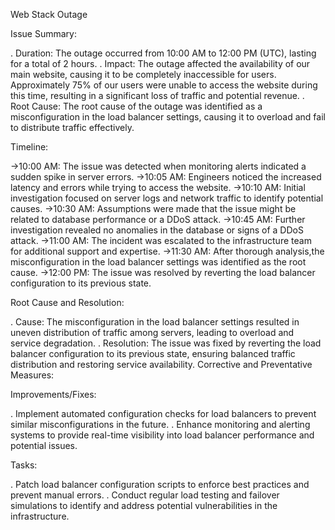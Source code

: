 
Web Stack Outage

Issue Summary:

. Duration: The outage occurred from 10:00 AM to 12:00 PM (UTC), lasting for a total of 2 hours.
. Impact: The outage affected the availability of our main website, causing it to be completely inaccessible for users. Approximately 75% of our users were unable to access the website during this time, resulting in a significant loss of traffic and potential revenue.
. Root Cause: The root cause of the outage was identified as a misconfiguration in the load balancer settings, causing it to overload and fail to distribute traffic effectively.

Timeline:

->10:00 AM: The issue was detected when monitoring alerts indicated a sudden spike in server errors.
->10:05 AM: Engineers noticed the increased latency and errors while trying to access the website.
->10:10 AM: Initial investigation focused on server logs and network traffic to identify potential causes.
->10:30 AM: Assumptions were made that the issue might be related to database performance or a DDoS attack.
->10:45 AM: Further investigation revealed no anomalies in the database or signs of a DDoS attack.
->11:00 AM: The incident was escalated to the infrastructure team for additional support and expertise.
->11:30 AM: After thorough analysis,the misconfiguration in the load balancer settings was identified as the root cause.
->12:00 PM: The issue was resolved by reverting the load balancer configuration to its previous state.

Root Cause and Resolution:

. Cause: The misconfiguration in the load balancer settings resulted in uneven distribution of traffic among servers, leading to overload and service degradation.
. Resolution: The issue was fixed by reverting the load balancer configuration to its previous state, ensuring balanced traffic distribution and restoring service availability.
Corrective and Preventative Measures:

Improvements/Fixes:

. Implement automated configuration checks for load balancers to prevent similar misconfigurations in the future.
. Enhance monitoring and alerting systems to provide real-time visibility into load balancer performance and potential issues.

Tasks:

. Patch load balancer configuration scripts to enforce best practices and prevent manual errors.
. Conduct regular load testing and failover simulations to identify and address potential vulnerabilities in the infrastructure.
